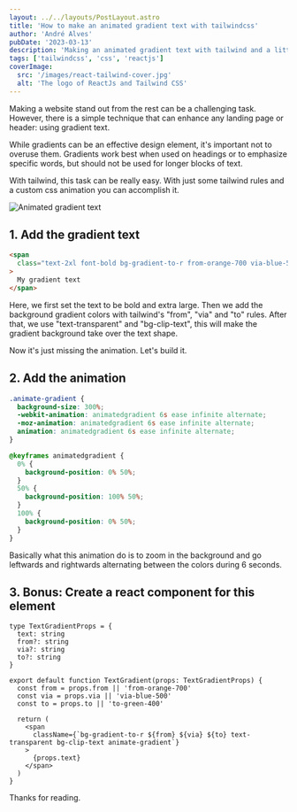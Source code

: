 ```yaml
---
layout: ../../layouts/PostLayout.astro
title: 'How to make an animated gradient text with tailwindcss'
author: 'André Alves'
pubDate: '2023-03-13'
description: 'Making an animated gradient text with tailwind and a little bit of css.'
tags: ['tailwindcss', 'css', 'reactjs']
coverImage:
  src: '/images/react-tailwind-cover.jpg'
  alt: 'The logo of ReactJs and Tailwind CSS'
---
```


Making a website stand out from the rest can be a challenging task. However, there is a simple technique that can enhance any landing page or header: using gradient text.

While gradients can be an effective design element, it's important not to overuse them. Gradients work best when used on headings or to emphasize specific words, but should not be used for longer blocks of text.

With tailwind, this task can be really easy. With just some tailwind rules and a custom css animation you can accomplish it.

<div class="flex justify-center">
  <img src="/images/animated-gradient.gif" alt="Animated gradient text" />
</div>

## 1. Add the gradient text

```html
<span
  class="text-2xl font-bold bg-gradient-to-r from-orange-700 via-blue-500 to-green-400 text-transparent bg-clip-text animate-gradient"
>
  My gradient text
</span>
```

Here, we first set the text to be bold and extra large. Then we add the background gradient colors with tailwind's "from", "via" and "to" rules. After that, we use "text-transparent" and "bg-clip-text", this will make the gradient background take over the text shape.

Now it's just missing the animation. Let's build it.

## 2. Add the animation

```css
.animate-gradient {
  background-size: 300%;
  -webkit-animation: animatedgradient 6s ease infinite alternate;
  -moz-animation: animatedgradient 6s ease infinite alternate;
  animation: animatedgradient 6s ease infinite alternate;
}

@keyframes animatedgradient {
  0% {
    background-position: 0% 50%;
  }
  50% {
    background-position: 100% 50%;
  }
  100% {
    background-position: 0% 50%;
  }
}
```

Basically what this animation do is to zoom in the background and go leftwards and rightwards alternating between the colors during 6 seconds.

## 3. Bonus: Create a react component for this element

```tsx
type TextGradientProps = {
  text: string
  from?: string
  via?: string
  to?: string
}

export default function TextGradient(props: TextGradientProps) {
  const from = props.from || 'from-orange-700'
  const via = props.via || 'via-blue-500'
  const to = props.to || 'to-green-400'

  return (
    <span
      className={`bg-gradient-to-r ${from} ${via} ${to} text-transparent bg-clip-text animate-gradient`}
    >
      {props.text}
    </span>
  )
}
```

Thanks for reading.
